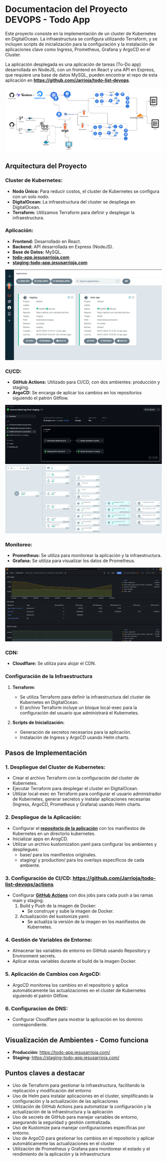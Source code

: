 # Documentacion del Proyecto DEVOPS - Todo App
Este proyecto consiste en la implementación de un cluster de Kubernetes en DigitalOcean. La infraestructura se configura utilizando Terraform, y se incluyen scripts de inicialización para la configuración y la instalación de aplicaciones clave como Ingress, Prometheus, Grafana y ArgoCD en el Cluster. 

La aplicación desplegada es una aplicación de tareas (To-Do app) desarrollada en NodeJS, con un frontend en React y una API en Express, que requiere una base de datos MySQL, pueden encontrar el repo de esta aplicación en **https://github.com/Jarrioja/todo-list-devops**.

![alt text](images/devops.drawio.png)

## Arquitectura del Proyecto
### Cluster de Kubernetes:
* **Nodo Único:** Para reducir costos, el cluster de Kubernetes se configura con un solo nodo.
* **DigitalOcean:** La infraestructura del cluster se despliega en DigitalOcean.
* **Terraform:** Utilizamos Terraform para definir y desplegar la infraestructura.

### Aplicación:
* **Frontend:** Desarrollado en React.
* **Backend:** API desarrollada en Express (NodeJS).
* **Base de Datos:** MySQL.
* **[todo-app.jesusarrioja.com](https://todo-app.jesusarrioja.com/)**
* **[staging-todo-app.jesusarrioja.com](https://staging-todo-app.jesusarrioja.com/)**

![alt text](images/argocd.png)

### CI/CD:
* **GitHub Actions:** Utilizado para CI/CD, con dos ambientes: producción y staging.
* **ArgoCD:** Se encarga de aplicar los cambios en los repositorios siguiendo el patrón Gitflow.

![alt text](images/ci-cd.png)
![alt text](images/todo-app.png)

### Monitoreo:
* **Prometheus:** Se utiliza para monitorear la aplicación y la infraestructura.
* **Grafana:** Se utiliza para visualizar los datos de Prometheus.

![alt text](images/grafana-dashboard.png)

### CDN:
* **Cloudflare:** Se utiliza para alojar el CDN.

### Configuración de la Infraestructura
1. **Terraform**: 
    * Se utiliza Terraform para definir la infraestructura del cluster de Kubernetes en DigitalOcean.
    * El archivo Terraform incluye un bloque local-exec para la configuración del usuario que administrará el Kubernetes.

2. **Scripts de Inicialización:**
    * Generación de secretos necesarios para la aplicación.
    * Instalación de Ingress y ArgoCD usando Helm charts.

## Pasos de Implementación
### 1. Despliegue del Cluster de Kubernetes:
* Crear el archivo Terraform con la configuración del cluster de Kubernetes.
* Ejecutar Terraform para desplegar el cluster en DigitalOcean.
* Utilizar local-exec en Terraform para configurar el usuario administrador de Kubernetes, generar secretos y instalar aplicaciones necesarias (Ingress, ArgoCD, Prometheus y Grafana) usando Helm charts.

### 2. Despliegue de la Aplicación:
* Configurar el **[repositorio de la aplicación](https://github.com/Jarrioja/todo-list-devops)** con los manifiestos de Kubernetes en un directorio kubernetes.
* Inicializar apps en ArogCD.
* Utilizar un archivo kustomization.yaml para configurar los ambientes y despliegues:
    * base/ para los manifiestos originales.
    * staging/ y production/ para los overlays específicos de cada ambiente.

### 3. Configuración de CI/CD: https://github.com/Jarrioja/todo-list-devops/actions
* Configurar **[GitHub Actions](https://github.com/Jarrioja/todo-list-devops/actions)** con dos jobs para cada push a las ramas main y staging:
    1. Build y Push de la imagen de Docker:
        * Se construye y sube la imagen de Docker.
    2. Actualización del kustomize.yaml:
        * Se actualiza la versión de la imagen en los manifiestos de Kubernetes.

### 4. Gestión de Variables de Entorno:
* Almacenar las variables de entorno en GitHub usando Repository y Environment secrets.
* Aplicar estas variables durante el build de la imagen Docker.

### 5. Aplicación de Cambios con ArgoCD:
* ArgoCD monitorea los cambios en el repositorio y aplica automáticamente las actualizaciones en el cluster de Kubernetes siguiendo el patrón Gitflow.

### 6. Configuracion de DNS:
* Configurar Cloudflare para mostrar la aplicación en los dominio correspondiente.

## Visualización de Ambientes - Como funciona
* **Producción:** https://todo-app.jesusarrioja.com/
* **Staging:** https://staging-todo-app.jesusarrioja.com/

## Puntos claves a destacar
* Uso de Terraform para gestionar la infraestructura, facilitando la replicación y modificación del entorno
* Uso de Helm para instalar aplicaciones en el cluster, simplificando la configuración y la actualización de las aplicaciones
* Utilización de GitHub Actions para automatizar la configuración y la actualización de la infraestructura y la aplicación
* Uso de secrets de GitHub para manejar variables de entorno, asegurando la seguridad y gestión centralizada.
* Uso de Kustomize para manejar configuraciones específicas por entorno.
* Uso de ArgoCD para gestionar los cambios en el repositorio y aplicar automáticamente las actualizaciones en el cluster
* Utilización de Prometheus y Grafana para monitorear el estado y el rendimiento de la aplicación y la infraestructura